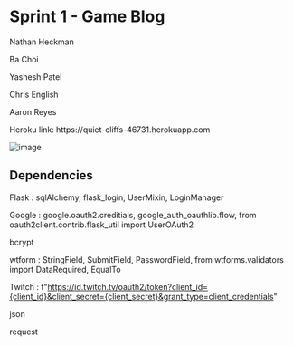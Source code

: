 <h1>Sprint 1 - Game Blog</h1>

<p>Nathan Heckman<br>
<p>Ba Choi<br>
<p>Yashesh Patel<br>
<p>Chris English<br>
<p>Aaron Reyes<br>
  
<p>Heroku link: https://quiet-cliffs-46731.herokuapp.com <br>  
  
![image](https://user-images.githubusercontent.com/73363915/162442747-99d5520e-b385-4bd8-8d82-6f5fe901f12c.png)
  
  
  <h2> Dependencies </h2>
  
  Flask : sqlAlchemy, flask_login,  UserMixin, LoginManager

  Google : google.oauth2.creditials, google_auth_oauthlib.flow, from oauth2client.contrib.flask_util import UserOAuth2

  bcrypt

  wtform :  StringField, SubmitField, PasswordField, from wtforms.validators import DataRequired, EqualTo

  Twitch :  f"https://id.twitch.tv/oauth2/token?client_id={client_id}&client_secret={client_secret}&grant_type=client_credentials"

  json

  request



